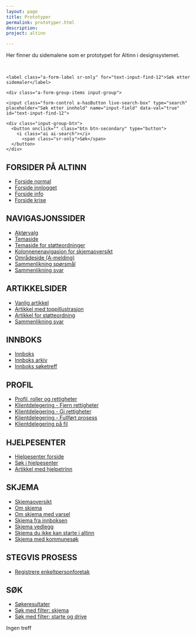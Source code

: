 ```yaml
---
layout: page
title: Prototyper
permalink: prototyper.html
description:
project: altinn

---
```


<p class="a-leadText a-fontBold">Her finner du sidemalene som er prototypet for Altinn i designsystemet.</p><br>

<div class="form-group a-form-group a-form-group-large mb-4">

    <label class="a-form-label sr-only" for="text-input-find-12">Søk etter sidemaler</label>

    <div class="a-form-group-items input-group">

    <input class="form-control a-hasButton live-search-box" type="search" placeholder="Søk etter innhold" name="input-field" data-val="true" id="text-input-find-12">

    <div class="input-group-btn">
      <button onclick="" class="btn btn-secondary" type="button">
        <i class="ai ai-search"></i>
          <span class="sr-only">Søk</span>
      </button>
    </div>

  </div>
</div>

<h2 class="live-search-title"> FORSIDER PÅ ALTINN </h2>

<ul class="live-search-list">

  <li><a href="http://altinn.github.io/DesignSystem/public/patterns/04-sider-infoportal-01-forside-00-forside/04-sider-infoportal-01-forside-00-forside.html?1498551267012">Forside normal</a></li>
  <li><a href="http://altinn.github.io/DesignSystem/public/patterns/04-sider-infoportal-01-forside-02-forside-innlogget/04-sider-infoportal-01-forside-02-forside-innlogget.html">Forside innlogget</a></li>
  <li><a href="http://altinn.github.io/DesignSystem/public/patterns/04-sider-infoportal-01-forside-00-forside-varsel-info/04-sider-infoportal-01-forside-00-forside-varsel-info.html?1502110645310">Forside info</a></li>
  <li><a href="http://altinn.github.io/DesignSystem/public/patterns/04-sider-infoportal-01-forside-00-forside-varsel-krise/04-sider-infoportal-01-forside-00-forside-varsel-krise.html?1502110705394">Forside krise</a></li>

</ul>

<h2 class="live-search-title"> NAVIGASJONSSIDER </h2>

<ul class="live-search-list">

  <li><a href="http://altinn.github.io/DesignSystem/public/patterns/04-sider-portal-01-aktorvalg-10-aktorvalg-forste-gang-enkel/04-sider-portal-01-aktorvalg-10-aktorvalg-forste-gang-enkel.html">Aktørvalg</a></li>
  <li><a href="http://altinn.github.io/DesignSystem/public/patterns/04-sider-infoportal-20-navigasjonssider-31-temaside-v-arbeidsforhold/04-sider-infoportal-20-navigasjonssider-31-temaside-v-arbeidsforhold.html">Temaside</a></li>
  <li><a href="http://altinn.github.io/DesignSystem/public/patterns/04-sider-infoportal-20-navigasjonssider-40-temaside-filter-v-stotteordninger/04-sider-infoportal-20-navigasjonssider-40-temaside-filter-v-stotteordninger.html">Temaside for støtteordninger</a></li>
  <li><a href="http://altinn.github.io/DesignSystem/public/patterns/04-sider-infoportal-20-navigasjonssider-50-kolonnenavigasjon-v-skjemaoversikt/04-sider-infoportal-20-navigasjonssider-50-kolonnenavigasjon-v-skjemaoversikt.html">Kolonnenenavigasjon for skjemaoversikt</a></li>

  <li><a href="http://altinn.github.io/DesignSystem/public/patterns/04-sider-infoportal-20-navigasjonssider-51-omraadeside/04-sider-infoportal-20-navigasjonssider-51-omraadeside.html?1507106898184">Områdeside (A-melding)</a></li>
  <li><a href="http://altinn.github.io/DesignSystem/public/patterns/04-sider-infoportal-30-artikkel-42-artikkel-jumbo-v-velg-foretaksform/04-sider-infoportal-30-artikkel-42-artikkel-jumbo-v-velg-foretaksform.html">Sammenlikning spørsmål</a></li>
  <li><a href="http://altinn.github.io/DesignSystem/public/patterns/04-sider-infoportal-20-navigasjonssider-21-sammenlikning-v-velg-foretaksform/04-sider-infoportal-20-navigasjonssider-21-sammenlikning-v-velg-foretaksform.html">Sammenlikning svar</a></li>

</ul>

<h2 class="live-search-title"> ARTIKKELSIDER </h2>

<ul class="live-search-list">

  <li><a href="http://altinn.github.io/DesignSystem/public/patterns/04-sider-infoportal-30-artikkel-14-artikkel-v-aksjeselskap/04-sider-infoportal-30-artikkel-14-artikkel-v-aksjeselskap.html?1507106597065">Vanlig artikkel</a></li>
  <li><a href="http://altinn.github.io/DesignSystem/public/patterns/04-sider-infoportal-30-artikkel-41-artikkel-jumbo-v-enkeltpersonforetak/04-sider-infoportal-30-artikkel-41-artikkel-jumbo-v-enkeltpersonforetak.html">Artikkel med toppillustrasjon</a></li>
  <li><a href="http://altinn.github.io/DesignSystem/public/patterns/04-sider-infoportal-30-artikkel-60-artikkel-v-stotteordning/04-sider-infoportal-30-artikkel-60-artikkel-v-stotteordning.html?1507106764721">Artikkel for støtteordning</a></li>

  <li><a href="http://altinn.github.io/DesignSystem/public/patterns/04-sider-infoportal-20-navigasjonssider-21-sammenlikning-v-velg-foretaksform/04-sider-infoportal-20-navigasjonssider-21-sammenlikning-v-velg-foretaksform.html">Sammenlikning svar</a></li>

</ul>

<h2 class="live-search-title"> INNBOKS </h2>

<ul class="live-search-list">

  <li><a href="http://altinn.github.io/DesignSystem/public/patterns/04-sider-portal-50-innboks-00-innboks/04-sider-portal-50-innboks-00-innboks.html">Innboks</a></li>

  <li><a href="http://altinn.github.io/DesignSystem/public/patterns/04-sider-portal-50-innboks-05-innboks-arkiv/04-sider-portal-50-innboks-05-innboks-arkiv.html">Innboks arkiv</a></li>

  <li><a href="http://altinn.github.io/DesignSystem/public/patterns/04-sider-portal-50-innboks-06-innboks-soketreff/04-sider-portal-50-innboks-06-innboks-soketreff.html">Innboks søketreff</a></li>

</ul>

<h2 class="live-search-title"> PROFIL </h2>

<ul class="live-search-list">

  <li><a href="http://altinn.github.io/DesignSystem/public/patterns/04-sider-portal-60-profil-roller-rettigheter-profil-roller-rettigheter/04-sider-portal-60-profil-roller-rettigheter-profil-roller-rettigheter.html">Profil, roller og rettigheter</a></li>

  <li><a href="http://altinn.github.io/DesignSystem/public/patterns/04-sider-portal-91-klientdelegering-00-klientdelegering-fjern-rettigheter-fra-klient/04-sider-portal-91-klientdelegering-00-klientdelegering-fjern-rettigheter-fra-klient.html">Klientdelegering - Fjern rettigheter</a></li>

  <li><a href="http://altinn.github.io/DesignSystem/public/patterns/04-sider-portal-91-klientdelegering-00-klientdelegering-gi-rettigheter-til-ansatte/04-sider-portal-91-klientdelegering-00-klientdelegering-gi-rettigheter-til-ansatte.html">Klientdelegering - Gi rettigheter</a></li>

  <li><a href="http://altinn.github.io/DesignSystem/public/patterns/04-sider-portal-91-klientdelegering-00-klientdelegering-kvittering-gyldig/04-sider-portal-91-klientdelegering-00-klientdelegering-kvittering-gyldig.html">Klientdelegering - Fullført prosess</a></li>

  <li><a href="http://altinn.github.io/DesignSystem/public/patterns/04-sider-portal-91-klientdelegering-00-klientdelegering-pa-fil/04-sider-portal-91-klientdelegering-00-klientdelegering-pa-fil.html">Klientdelegering på fil</a></li>

</ul>


<h2 class="live-search-title"> HJELPESENTER </h2>

<ul class="live-search-list">

  <li><a href="http://altinn.github.io/DesignSystem/public/patterns/04-sider-infoportal-20-navigasjonssider-70-hjelpesenter/04-sider-infoportal-20-navigasjonssider-70-hjelpesenter.html?1507106852930">Hjelpesenter forside</a></li>

  <li><a href="http://altinn.github.io/DesignSystem/public/patterns/04-sider-infoportal-40-sok-70-sok-hjelp/04-sider-infoportal-40-sok-70-sok-hjelp.html">Søk i hjelpesenter</a></li>

  <li><a href="http://altinn.github.io/DesignSystem/public/patterns/04-sider-infoportal-30-artikkel-70-artikkel-v-hjelpetrinn/04-sider-infoportal-30-artikkel-70-artikkel-v-hjelpetrinn.html?1507106808809">Artikkel med hjelpetrinn</a></li>

</ul>

<h2 class="live-search-title"> SKJEMA </h2>

<ul class="live-search-list">

  <li><a href="http://altinn.github.io/DesignSystem/public/patterns/04-sider-infoportal-20-navigasjonssider-51-omraadeside/04-sider-infoportal-20-navigasjonssider-51-omraadeside.html">Skjemaoversikt</a></li>

  <li><a href="http://altinn.github.io/DesignSystem/public/patterns/04-sider-infoportal-35-skjemaartikkel-12-artikkel-skjema-v-amelding-a02/04-sider-infoportal-35-skjemaartikkel-12-artikkel-skjema-v-amelding-a02.html">Om skjema</a></li>

  <li><a href="http://altinn.github.io/DesignSystem/public/patterns/04-sider-infoportal-35-skjemaartikkel-11-artikkel-skjema-v-amelding-varsler/04-sider-infoportal-35-skjemaartikkel-11-artikkel-skjema-v-amelding-varsler.html">Om skjema med varsel</a></li>

  <li><a href="http://altinn.github.io/DesignSystem/public/patterns/04-sider-infoportal-35-skjemaartikkel-53-artikkel-skjema-v-egenmeldt-sykefravaer/04-sider-infoportal-35-skjemaartikkel-53-artikkel-skjema-v-egenmeldt-sykefravaer.html">Skjema fra innboksen</a></li>

  <li><a href="http://altinn.github.io/DesignSystem/public/patterns/04-sider-infoportal-35-skjemaartikkel-55-artikkel-skjema-v-avskrivning/04-sider-infoportal-35-skjemaartikkel-55-artikkel-skjema-v-avskrivning.html">Skjema vedlegg</a></li>

  <li><a href="http://altinn.github.io/DesignSystem/public/patterns/04-sider-infoportal-35-skjemaartikkel-56-artikkel-skjema-v-anmodning-om-tildeling-av-D-nummer/04-sider-infoportal-35-skjemaartikkel-56-artikkel-skjema-v-anmodning-om-tildeling-av-D-nummer.html">Skjema du ikke kan starte i altinn</a></li>

  <li><a href="http://altinn.github.io/DesignSystem/public/patterns/04-sider-infoportal-35-skjemaartikkel-58-artikkel-skjema-v-skjenkebevilling-for-skjenking-av-alkoholholdig-drikke/04-sider-infoportal-35-skjemaartikkel-58-artikkel-skjema-v-skjenkebevilling-for-skjenking-av-alkoholholdig-drikke.html">Skjema med kommunesøk</a></li>


</ul>


<h2 class="live-search-title"> STEGVIS PROSESS </h2>

<ul class="live-search-list">

  <li><a href="http://altinn.github.io/DesignSystem/versjon-altinndagen/patterns/04-sider-90-starte-enk-00-starte-enk-0/04-sider-90-starte-enk-00-starte-enk-0.html">Registrere enkeltpersonforetak</a></li>

</ul>


<h2 class="live-search-title"> SØK </h2>

<ul class="live-search-list">

  <li><a href="http://altinn.github.io/DesignSystem/public/patterns/04-sider-infoportal-40-sok-00-sok-forside/04-sider-infoportal-40-sok-00-sok-forside.html?1507106953230">Søkeresultater</a></li>
  <li><a href="http://altinn.github.io/DesignSystem/public/patterns/04-sider-infoportal-40-sok-10-sok-skjema/04-sider-infoportal-40-sok-10-sok-skjema.html">Søk med filter: skjema</a></li>
  <li><a href="http://altinn.github.io/DesignSystem/public/patterns/04-sider-infoportal-40-sok-20-sok-artikkel/04-sider-infoportal-40-sok-20-sok-artikkel.html">Søk med filter: starte og drive</a></li>

</ul>


<div class="no-results-element">Ingen treff</div>
